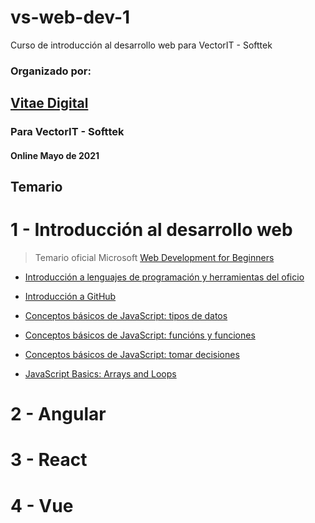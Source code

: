 # vs-web-dev-1
Curso de introducción al desarrollo web para VectorIT - Softtek

### Organizado por:

## [Vitae Digital](http://www.vitaedigital.com/)

### Para VectorIT - Softtek

#### Online Mayo de 2021


## Temario

# 1 - Introducción al desarrollo web

> Temario oficial Microsoft [Web Development for Beginners](https://github.com/vs-web-dev-1/Web-Dev-For-Beginners#readme)

- [Introducción a lenguajes de programación y herramientas del oficio](
https://github.com/vs-web-dev-1/Web-Dev-For-Beginners/blob/main/1-getting-started-lessons/1-intro-to-programming-languages/translations/README.es.md#introducci%C3%B3n-a-lenguajes-de-programaci%C3%B3n-y-herramientas-del-oficio)

- [Introducción a GitHub](https://github.com/vs-web-dev-1/Web-Dev-For-Beginners/blob/main/1-getting-started-lessons/2-github-basics/translations/README.es.md#introducci%C3%B3n-a-github)

- [Conceptos básicos de JavaScript: tipos de datos](https://github.com/vs-web-dev-1/Web-Dev-For-Beginners/blob/main/2-js-basics/1-data-types/translations/README.es.md#conceptos-b%C3%A1sicos-de-javascript-tipos-de-datos)

- [Conceptos básicos de JavaScript: funcións y funciones](https://github.com/vs-web-dev-1/Web-Dev-For-Beginners/blob/main/2-js-basics/2-functions-methods/translations/README.es.md)

- [Conceptos básicos de JavaScript: tomar decisiones](https://github.com/vs-web-dev-1/Web-Dev-For-Beginners/blob/main/2-js-basics/3-making-decisions/translations/README.es.md#conceptos-b%C3%A1sicos-de-javascript-tomar-decisiones)

- [JavaScript Basics: Arrays and Loops](https://github.com/vs-web-dev-1/Web-Dev-For-Beginners/blob/main/2-js-basics/4-arrays-loops/README.md#javascript-basics-arrays-and-loops)

# 2 - Angular

# 3 - React

# 4 - Vue
